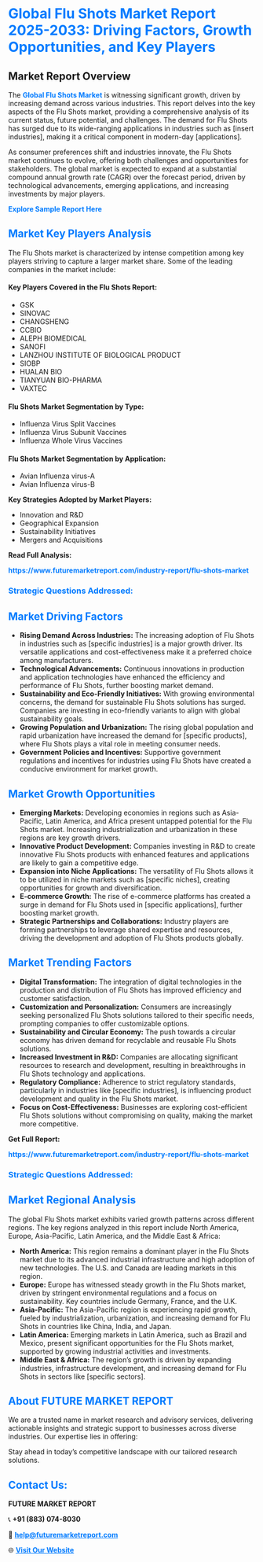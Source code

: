 <h1 style="color: #007BFF;">Global Flu Shots Market Report 2025-2033: Driving Factors, Growth Opportunities, and Key Players</h1>

<section id="overview">
<h2>Market Report Overview</h2>
<p>The <a href="https://www.futuremarketreport.com/industry-report/flu-shots-market" style="color: #007BFF; text-decoration: none;"><strong>Global Flu Shots Market</strong></a> is witnessing significant growth, driven by increasing demand across various industries. This report delves into the key aspects of the Flu Shots market, providing a comprehensive analysis of its current status, future potential, and challenges. The demand for Flu Shots has surged due to its wide-ranging applications in industries such as [insert industries], making it a critical component in modern-day [applications].</p>
<p>As consumer preferences shift and industries innovate, the Flu Shots market continues to evolve, offering both challenges and opportunities for stakeholders. The global market is expected to expand at a substantial compound annual growth rate (CAGR) over the forecast period, driven by technological advancements, emerging applications, and increasing investments by major players.</p>
</section>

<section id="overview">
<p><a href="https://www.futuremarketreport.com/request-sample/reportId=53055" style="color: #007BFF; text-decoration: none;"><strong>Explore Sample Report Here</strong></a></p>
</section>

<section id="key-players">
<h2 style="color: #007BFF;">Market Key Players Analysis</h2>
<p>The Flu Shots market is characterized by intense competition among key players striving to capture a larger market share. Some of the leading companies in the market include:</p>
<h4>Key Players Covered in the Flu Shots Report:</h4>
<ul><li>GSK</li><li>SINOVAC</li><li>CHANGSHENG</li><li>CCBIO</li><li>ALEPH BIOMEDICAL</li><li>SANOFI</li><li>LANZHOU INSTITUTE OF BIOLOGICAL PRODUCT</li><li>SIOBP</li><li>HUALAN BIO</li><li>TIANYUAN BIO-PHARMA</li><li>VAXTEC</li></ul>
<h4>Flu Shots Market Segmentation by Type:</h4>
<ul><li>Influenza Virus Split Vaccines</li><li>Influenza Virus Subunit Vaccines</li><li>Influenza Whole Virus Vaccines</li></ul>

<h4>Flu Shots Market Segmentation by Application:</h4>
<ul><li>Avian Influenza virus-A</li><li>Avian Influenza virus-B</li></ul>
<p><strong>Key Strategies Adopted by Market Players:</strong></p>
<ul>
<li>Innovation and R&D</li>
<li>Geographical Expansion</li>
<li>Sustainability Initiatives</li>
<li>Mergers and Acquisitions</li>
</ul>
</section>

<section>
<p><strong>Read Full Analysis: </strong></p><a href="https://www.futuremarketreport.com/industry-report/flu-shots-market" style="color: #007BFF; text-decoration: none;"><strong>https://www.futuremarketreport.com/industry-report/flu-shots-market</strong></a>
<h3 style="color: #007BFF;">Strategic Questions Addressed:</h3>
</section>

<section id="driving-factors">
<h2 style="color: #007BFF;">Market Driving Factors</h2>
<ul>
<li><strong>Rising Demand Across Industries:</strong> The increasing adoption of Flu Shots in industries such as [specific industries] is a major growth driver. Its versatile applications and cost-effectiveness make it a preferred choice among manufacturers.</li>
<li><strong>Technological Advancements:</strong> Continuous innovations in production and application technologies have enhanced the efficiency and performance of Flu Shots, further boosting market demand.</li>
<li><strong>Sustainability and Eco-Friendly Initiatives:</strong> With growing environmental concerns, the demand for sustainable Flu Shots solutions has surged. Companies are investing in eco-friendly variants to align with global sustainability goals.</li>
<li><strong>Growing Population and Urbanization:</strong> The rising global population and rapid urbanization have increased the demand for [specific products], where Flu Shots plays a vital role in meeting consumer needs.</li>
<li><strong>Government Policies and Incentives:</strong> Supportive government regulations and incentives for industries using Flu Shots have created a conducive environment for market growth.</li>
</ul>
</section>

<section id="growth-opportunities">
<h2 style="color: #007BFF;">Market Growth Opportunities</h2>
<ul>
<li><strong>Emerging Markets:</strong> Developing economies in regions such as Asia-Pacific, Latin America, and Africa present untapped potential for the Flu Shots market. Increasing industrialization and urbanization in these regions are key growth drivers.</li>
<li><strong>Innovative Product Development:</strong> Companies investing in R&D to create innovative Flu Shots products with enhanced features and applications are likely to gain a competitive edge.</li>
<li><strong>Expansion into Niche Applications:</strong> The versatility of Flu Shots allows it to be utilized in niche markets such as [specific niches], creating opportunities for growth and diversification.</li>
<li><strong>E-commerce Growth:</strong> The rise of e-commerce platforms has created a surge in demand for Flu Shots used in [specific applications], further boosting market growth.</li>
<li><strong>Strategic Partnerships and Collaborations:</strong> Industry players are forming partnerships to leverage shared expertise and resources, driving the development and adoption of Flu Shots products globally.</li>
</ul>
</section>

<section id="trending-factors">
<h2 style="color: #007BFF;">Market Trending Factors</h2>
<ul>
<li><strong>Digital Transformation:</strong> The integration of digital technologies in the production and distribution of Flu Shots has improved efficiency and customer satisfaction.</li>
<li><strong>Customization and Personalization:</strong> Consumers are increasingly seeking personalized Flu Shots solutions tailored to their specific needs, prompting companies to offer customizable options.</li>
<li><strong>Sustainability and Circular Economy:</strong> The push towards a circular economy has driven demand for recyclable and reusable Flu Shots solutions.</li>
<li><strong>Increased Investment in R&D:</strong> Companies are allocating significant resources to research and development, resulting in breakthroughs in Flu Shots technology and applications.</li>
<li><strong>Regulatory Compliance:</strong> Adherence to strict regulatory standards, particularly in industries like [specific industries], is influencing product development and quality in the Flu Shots market.</li>
<li><strong>Focus on Cost-Effectiveness:</strong> Businesses are exploring cost-efficient Flu Shots solutions without compromising on quality, making the market more competitive.</li>
</ul>
</section>

<section>
<p><strong>Get Full Report: </strong></p><a href="https://www.futuremarketreport.com/industry-report/flu-shots-market" style="color: #007BFF; text-decoration: none;"><strong>https://www.futuremarketreport.com/industry-report/flu-shots-market</strong></a>
<h3 style="color: #007BFF;">Strategic Questions Addressed:</h3>
</section>


<section id="regional-analysis">
<h2 style="color: #007BFF;">Market Regional Analysis</h2>
<p>The global Flu Shots market exhibits varied growth patterns across different regions. The key regions analyzed in this report include North America, Europe, Asia-Pacific, Latin America, and the Middle East & Africa:</p>
<ul>
<li><strong>North America:</strong> This region remains a dominant player in the Flu Shots market due to its advanced industrial infrastructure and high adoption of new technologies. The U.S. and Canada are leading markets in this region.</li>
<li><strong>Europe:</strong> Europe has witnessed steady growth in the Flu Shots market, driven by stringent environmental regulations and a focus on sustainability. Key countries include Germany, France, and the U.K.</li>
<li><strong>Asia-Pacific:</strong> The Asia-Pacific region is experiencing rapid growth, fueled by industrialization, urbanization, and increasing demand for Flu Shots in countries like China, India, and Japan.</li>
<li><strong>Latin America:</strong> Emerging markets in Latin America, such as Brazil and Mexico, present significant opportunities for the Flu Shots market, supported by growing industrial activities and investments.</li>
<li><strong>Middle East & Africa:</strong> The region’s growth is driven by expanding industries, infrastructure development, and increasing demand for Flu Shots in sectors like [specific sectors].</li>
</ul>
</section>

<footer>
<h2 style="color: #007BFF;">About FUTURE MARKET REPORT</h2>
<p>We are a trusted name in market research and advisory services, delivering actionable insights and strategic support to businesses across diverse industries. Our expertise lies in offering:</p>

<p>Stay ahead in today’s competitive landscape with our tailored research solutions.</p>

<h2 style="color: #007BFF;">Contact Us:</h2>
<p><strong>FUTURE MARKET REPORT</strong></p>
<p>📞 <strong>+91 (883) 074-8030</strong></p>
<p>📧 <strong><a href="mailto:help@futuremarketreport.com" style="color: #007BFF;">help@futuremarketreport.com</a></strong></p>
<p>🌐 <strong><a href="https://www.futuremarketreport.com/" style="color: #007BFF;">Visit Our Website</a></strong></p>
</footer>